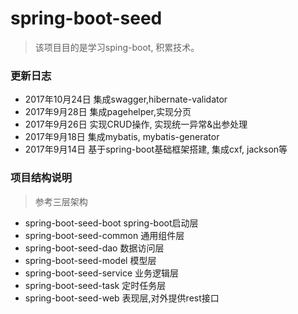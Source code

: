 # spring-boot-seed

> 该项目目的是学习sping-boot, 积累技术。

### 更新日志
- 2017年10月24日 集成swagger,hibernate-validator
- 2017年9月28日 集成pagehelper,实现分页
- 2017年9月26日 实现CRUD操作, 实现统一异常&出参处理
- 2017年9月18日 集成mybatis, mybatis-generator
- 2017年9月14日 基于spring-boot基础框架搭建, 集成cxf, jackson等

### 项目结构说明
> 参考三层架构
- spring-boot-seed-boot spring-boot启动层
- spring-boot-seed-common 通用组件层
- spring-boot-seed-dao 数据访问层
- spring-boot-seed-model 模型层
- spring-boot-seed-service 业务逻辑层
- spring-boot-seed-task 定时任务层
- spring-boot-seed-web 表现层,对外提供rest接口